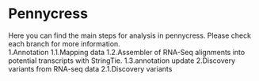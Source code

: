 # Pennycress
Here you can find the main steps for analysis in pennycress. Please check each branch for more information.\
1.Annotation
1.1.Mapping data
1.2.Assembler of RNA-Seq alignments into potential transcripts with StringTie.
1.3.annotation update
2.Discovery variants from RNA-seq data
2.1.Discovery variants
